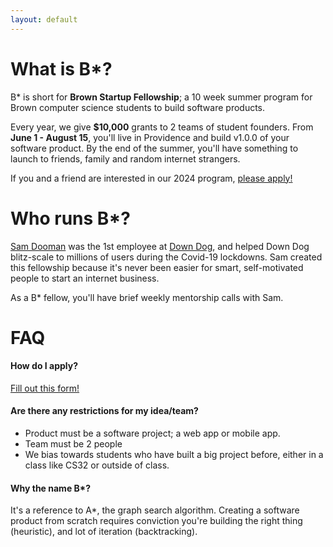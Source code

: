 ```yaml
---
layout: default
---
```


# What is B*?

B* is short for **Brown Startup Fellowship**; a 10 week summer program for Brown computer science students to build software products.

Every year, we give **$10,000** grants to 2 teams of student founders.  From **June 1 - August 15**, you'll live in Providence and build v1.0.0 of your software product.  By the end of the summer, you'll have something to launch to friends, family and random internet strangers.

If you and a friend are interested in our 2024 program, [please apply!](https://forms.gle/CPwBHFqYcksibz658)

# Who runs B*?

[Sam Dooman](https://www.linkedin.com/in/sam-dooman-7463a2105/) was the 1st employee at [Down Dog](https://www.downdogapp.com), and helped Down Dog blitz-scale to millions of users during the Covid-19 lockdowns.  Sam created this fellowship because it's never been easier for smart, self-motivated people to start an internet business.

As a B* fellow, you'll have brief weekly mentorship calls with Sam.

# FAQ

#### How do I apply?

[Fill out this form!](https://forms.gle/CPwBHFqYcksibz658)

#### Are there any restrictions for my idea/team?
 - Product must be a software project; a web app or mobile app.
 - Team must be 2 people
 - We bias towards students who have built a big project before, either in a class like CS32 or outside of class.

#### Why the name B*?

It's a reference to A*, the graph search algorithm.  Creating a software product from scratch requires conviction you're building the right thing (heuristic), and lot of iteration (backtracking).
